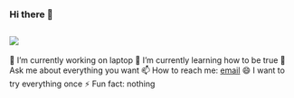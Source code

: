 ### Hi there 👋

 ![](https://cdn.jsdelivr.net/gh/zcxzzz/blog_pics/zzzimg/cat1.jpg)
 ----------------------------------------------------------
 🔭 I’m currently working on laptop
 🌱 I’m currently learning how to be true
 💬 Ask me about everything you want
 📫 How to reach me: [email](1368356684@qq.com)
 😄 I want to try everything once
 ⚡ Fun fact: nothing

